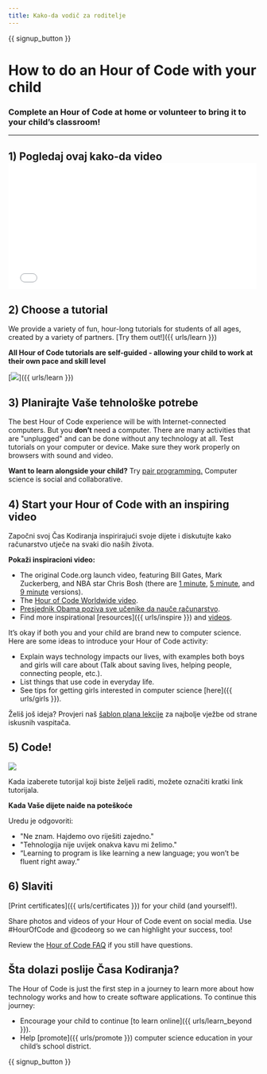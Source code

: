 ```yaml
---
title: Kako-da vodič za roditelje
---
```


{{ signup_button }}

# How to do an Hour of Code with your child

### Complete an Hour of Code at home or volunteer to bring it to your child’s classroom!

* * *

## 1) Pogledaj ovaj kako-da video <iframe width="500" height="255" src="//www.youtube.com/embed/SrnvvWDm73k" frameborder="0" allowfullscreen mark="crwd-mark"></iframe> 

## 2) Choose a tutorial

We provide a variety of fun, hour-long tutorials for students of all ages, created by a variety of partners. [Try them out!]({{ urls/learn }})

**All Hour of Code tutorials are self-guided - allowing your child to work at their own pace and skill level**

[![](/images/fit-700/tutorials.png)]({{ urls/learn }})

## 3) Planirajte Vaše tehnološke potrebe

The best Hour of Code experience will be with Internet-connected computers. But you **don’t** need a computer. There are many activities that are "unplugged" and can be done without any technology at all. Test tutorials on your computer or device. Make sure they work properly on browsers with sound and video.

**Want to learn alongside your child?** Try [pair programming.](http://www.ncwit.org/resources/pair-programming-box-power-collaborative-learning) Computer science is social and collaborative.

## 4) Start your Hour of Code with an inspiring video

Započni svoj Čas Kodiranja inspirirajući svoje dijete i diskutujte kako računarstvo utječe na svaki dio naših života.

**Pokaži inspiracioni video:**

- The original Code.org launch video, featuring Bill Gates, Mark Zuckerberg, and NBA star Chris Bosh (there are [1 minute](https://www.youtube.com/watch?v=qYZF6oIZtfc), [5 minute](https://www.youtube.com/watch?v=nKIu9yen5nc), and [9 minute](https://www.youtube.com/watch?v=dU1xS07N-FA) versions).
- The [Hour of Code Worldwide video](https://www.youtube.com/watch?v=KsOIlDT145A).
- [Presjednik Obama poziva sve učenike da nauče računarstvo](https://www.youtube.com/watch?v=6XvmhE1J9PY).
- Find more inspirational [resources]({{ urls/inspire }}) and [videos](https://www.youtube.com/playlist?list=PLzdnOPI1iJNfpD8i4Sx7U0y2MccnrNZuP).

It’s okay if both you and your child are brand new to computer science. Here are some ideas to introduce your Hour of Code activity:

- Explain ways technology impacts our lives, with examples both boys and girls will care about (Talk about saving lives, helping people, connecting people, etc.).
- List things that use code in everyday life.
- See tips for getting girls interested in computer science [here]({{ urls/girls }}).

Želiš još ideja? Provjeri naš [šablon plana lekcije](/files/AfterschoolEducatorLessonPlanOutline.docx) za najbolje vježbe od strane iskusnih vaspitača.

## 5) Code!

<img src="/images/fit-700/tutorial-short-link.png" />

Kada izaberete tutorijal koji biste željeli raditi, možete označiti kratki link tutorijala.

**Kada Vaše dijete naiđe na poteškoće**

Uredu je odgovoriti:

- "Ne znam. Hajdemo ovo riješiti zajedno."
- "Tehnologija nije uvijek onakva kavu mi želimo."
- “Learning to program is like learning a new language; you won’t be fluent right away.”

## 6) Slaviti

[Print certificates]({{ urls/certificates }}) for your child (and yourself!).

Share photos and videos of your Hour of Code event on social media. Use #HourOfCode and @codeorg so we can highlight your success, too!

Review the [Hour of Code FAQ](https://help.edraak.org/hc/en-us/categories/200147083-Hour-of-Code) if you still have questions.

## Šta dolazi poslije Časa Kodiranja?

The Hour of Code is just the first step in a journey to learn more about how technology works and how to create software applications. To continue this journey:

- Encourage your child to continue [to learn online]({{ urls/learn_beyond }}).
- Help [promote]({{ urls/promote }}) computer science education in your child’s school district.

{{ signup_button }}